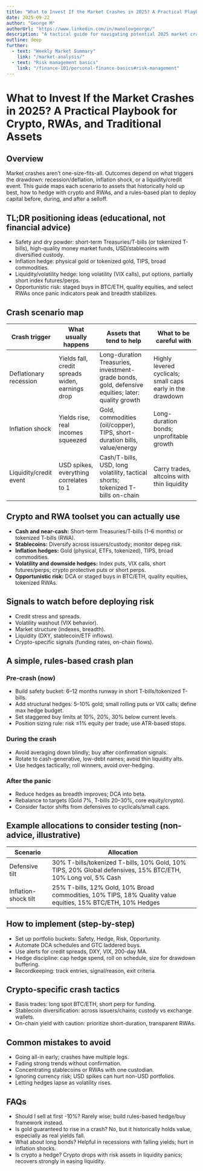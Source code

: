```yaml
---
title: "What to Invest If the Market Crashes in 2025? A Practical Playbook for Crypto, RWAs, and Traditional Assets"
date: 2025-09-22
author: "George M"
authorUrl: "https://www.linkedin.com/in/manolovgeorge/"
description: "A tactical guide for navigating potential 2025 market crashes with tailored asset strategies, hedging approaches, and rules-based capital deployment across crypto, traditional markets, and real-world assets (RWAs)."
outline: deep
further:
  - text: "Weekly Market Summary"
    link: "/market-analysis/"
  - text: "Risk management basics"
    link: "/finance-101/personal-finance-basics#risk-management"
---
```


# What to Invest If the Market Crashes in 2025? A Practical Playbook for Crypto, RWAs, and Traditional Assets

## Overview
Market crashes aren’t one-size-fits-all. Outcomes depend on what triggers the drawdown: recession/deflation, inflation shock, or a liquidity/credit event. This guide maps each scenario to assets that historically hold up best, how to hedge with crypto and RWAs, and a rules-based plan to deploy capital before, during, and after a selloff.

## TL;DR positioning ideas (educational, not financial advice)
- Safety and dry powder: short-term Treasuries/T-bills (or tokenized T-bills), high-quality money market funds, USD/stablecoins with diversified custody.
- Inflation hedge: physical gold or tokenized gold, TIPS, broad commodities.
- Liquidity/volatility hedge: long volatility (VIX calls), put options, partially short index futures/perps.
- Opportunistic risk: staged buys in BTC/ETH, quality equities, and select RWAs once panic indicators peak and breadth stabilizes.

## Crash scenario map

| Crash trigger             | What usually happens              | Assets that tend to help                              | What to be careful with                  |
|---------------------------|---------------------------------|-----------------------------------------------------|------------------------------------------|
| Deflationary recession     | Yields fall, credit spreads widen, earnings drop | Long-duration Treasuries, investment-grade bonds, gold, defensive equities; later: quality growth | Highly levered cyclicals; small caps early in the drawdown |
| Inflation shock           | Yields rise, real incomes squeezed | Gold, commodities (oil/copper), TIPS, short-duration bills, value/energy | Long-duration bonds; unprofitable growth |
| Liquidity/credit event    | USD spikes, everything correlates to 1 | Cash/T-bills, USD, long volatility, tactical shorts; tokenized T-bills on-chain | Carry trades, altcoins with thin liquidity |

## Crypto and RWA toolset you can actually use
- **Cash and near-cash:** Short-term Treasuries/T-bills (1–6 months) or tokenized T-bills (RWA).
- **Stablecoins:** Diversify across issuers/custody; monitor depeg risk.
- **Inflation hedges:** Gold (physical, ETFs, tokenized), TIPS, broad commodities.
- **Volatility and downside hedges:** Index puts, VIX calls, short futures/perps; crypto protective puts or short perps.
- **Opportunistic risk:** DCA or staged buys in BTC/ETH, quality equities, tokenized RWAs.

## Signals to watch before deploying risk
- Credit stress and spreads.
- Volatility washout (VIX behavior).
- Market structure (indexes, breadth).
- Liquidity (DXY, stablecoin/ETF inflows).
- Crypto-specific signals (funding rates, on-chain flows).

## A simple, rules-based crash plan

### Pre-crash (now)
- Build safety bucket: 6–12 months runway in short T-bills/tokenized T-bills.
- Add structural hedges: 5–10% gold; small rolling puts or VIX calls; define max hedge budget.
- Set staggered buy limits at 10%, 20%, 30% below current levels.
- Position sizing rule: risk ≤1% equity per trade; use ATR-based stops.

### During the crash
- Avoid averaging down blindly; buy after confirmation signals.
- Rotate to cash-generative, low-debt names; avoid thin liquidity alts.
- Use hedges tactically; roll winners, avoid over-hedging.

### After the panic
- Reduce hedges as breadth improves; DCA into beta.
- Rebalance to targets (Gold 7%, T-bills 20–30%, core equity/crypto).
- Consider factor shifts from defensives to cyclicals/small caps.

## Example allocations to consider testing (non-advice, illustrative)

| Scenario              | Allocation                                                                                          |
|-----------------------|---------------------------------------------------------------------------------------------------|
| Defensive tilt        | 30% T-bills/tokenized T-bills, 10% Gold, 10% TIPS, 20% Global defensives, 15% BTC/ETH, 10% Long vol, 5% Cash |
| Inflation-shock tilt  | 25% T-bills, 12% Gold, 10% Broad commodities, 10% TIPS, 18% Quality value equities, 15% BTC/ETH, 10% Hedges |

## How to implement (step-by-step)
- Set up portfolio buckets: Safety, Hedge, Risk, Opportunity.
- Automate DCA schedules and GTC laddered buys.
- Use alerts for credit spreads, DXY, VIX, 200-day MA.
- Hedge discipline: cap hedge spend, roll on schedule, size for drawdown buffering.
- Recordkeeping: track entries, signal/reason, exit criteria.

## Crypto-specific crash tactics
- Basis trades: long spot BTC/ETH, short perp for funding.
- Stablecoin diversification: across issuers/chains; custody vs exchange wallets.
- On-chain yield with caution: prioritize short-duration, transparent RWAs.

## Common mistakes to avoid
- Going all-in early; crashes have multiple legs.
- Fading strong trends without confirmation.
- Concentrating stablecoins or RWAs with one custodian.
- Ignoring currency risk; USD spikes can hurt non-USD portfolios.
- Letting hedges lapse as volatility rises.

## FAQs
- Should I sell at first -10%? Rarely wise; build rules-based hedge/buy framework instead.
- Is gold guaranteed to rise in a crash? No, but it historically holds value, especially as real yields fall.
- What about long bonds? Helpful in recessions with falling yields; hurt in inflation shocks.
- Is crypto a hedge? Crypto drops with risk assets in liquidity panics; recovers strongly in easing liquidity.